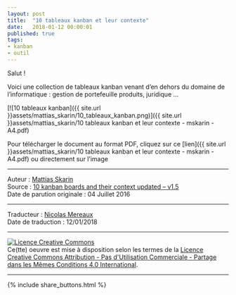 ```yaml
---
layout: post
title:  "10 tableaux kanban et leur contexte"
date:   2018-01-12 00:00:01
published: true
tags:
- kanban
- outil
---
```

Salut !

Voici une collection de tableaux kanban venant d’en dehors du domaine de l’informatique : gestion de portefeuille produits, juridique …

[![10 tableaux kanban]({{ site.url }}assets/mattias_skarin/10_tableaux_kanban.png)]({{ site.url }}assets/mattias_skarin/10 tableaux kanban et leur contexte - mskarin - A4.pdf)


Pour télécharger le document au format PDF, cliquez sur ce [lien]({{ site.url }}assets/mattias_skarin/10 tableaux kanban et leur contexte - mskarin - A4.pdf) ou directement sur l’image

---
Auteur : [Mattias Skarin](https://crisp.se/konsulter/mattias-skarin)  
Source : [10 kanban boards and their context updated – v1.5 ](http://blog.crisp.se/2016/07/04/mattiasskarin/10-kanban-boards-and-their-context-updated-v1-5)  
Date de parution originale : 04 Juillet 2016  

---
Traducteur : [Nicolas Mereaux](http://www.les-traducteurs-agiles.org/traducteurs/)  
Date de traduction : 12/01/2018  

---

<a rel="license" href="http://creativecommons.org/licenses/by-nc-sa/4.0/"><img alt="Licence Creative Commons" style="border-width:0" src="http://i.creativecommons.org/l/by-nc-sa/4.0/88x31.png" /></a><br />Ce(tte) oeuvre est mise à disposition selon les termes de la <a rel="license" href="http://creativecommons.org/licenses/by-nc-sa/4.0/">Licence Creative Commons Attribution - Pas d'Utilisation Commerciale - Partage dans les Mêmes Conditions 4.0 International</a>.

---

{% include share_buttons.html %}

